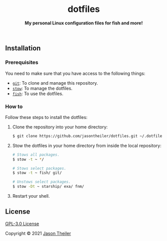 <div align="center">

# dotfiles

**My personal Linux configuration files for fish and more!**

<br />

</div>

## Installation

### Prerequisites

You need to make sure that you have access to the following things:

- [`git`](https://git-scm.com/): To clone and manage this repository.
- [`stow`](https://www.gnu.org/software/stow/): To manage the dotfiles.
- [`fish`](https://fishshell.com/): To use the dotfiles.

### How to

Follow these steps to install the dotfiles:

1. Clone the repository into your home directory:

   ```sh
   $ git clone https://github.com/jasontheiler/dotfiles.git ~/.dotfiles
   ```

2. Stow the dotfiles in your home directory from inside the local repository:

   ```sh
   # Stows all packages.
   $ stow -t ~ */

   # Stows select packages.
   $ stow -t ~ fish/ git/

   # Unstows select packages.
   $ stow -Dt ~ starship/ exa/ fnm/
   ```

3. Restart your shell.

## License

[GPL-3.0 License](/LICENSE)

Copyright © 2021 [Jason Theiler](https://github.com/jasontheiler)
